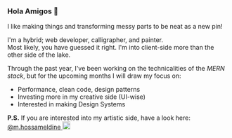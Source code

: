 ### Hola Amigos 👋

I like making things and transforming messy parts to be neat as a new pin!

I'm a hybrid; web developer, calligrapher, and painter.  
Most likely, you have guessed it right. I'm into client-side more than the other side of the lake.

Through the past year, I've been working on the technicalities of the _MERN stack_, but for the upcoming months I will draw my focus on:

- Performance, clean code, design patterns
- Investing more in my creative side (UI-wise)
- Interested in making Design Systems

**P.S.** If you are interested into my artistic side, have a look here: [@m.hossameldine <img width="18" alt="Follow me on Instagram" src="https://img.icons8.com/nolan/64/instagram-new.png"/>](https://www.instagram.com/m.hossameldine/)
